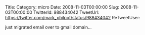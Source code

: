 Title: 
Category: micro
Date: 2008-11-03T00:00:00
Slug: 2008-11-03T00:00:00
TwitterId: 988434042
TweetUrl: https://twitter.com/mark_philpot/status/988434042
ReTweetUser: 

just migrated email over to gmail domain...